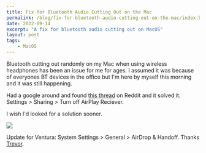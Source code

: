 ```yaml
---
title: Fix for Bluetooth Audio Cutting Out on the Mac
permalink: /blog/fix-for-bluetooth-audio-cutting-out-on-the-mac/index.html
date: 2022-09-14
excerpt: "A fix for bluetooth audio cutting out on MacOS"
layout: post
tags:
    - MacOS
---
```


Bluetooth cutting out randomly on my Mac when using wireless headphones has been an issue for me for ages. I assumed it was because of everyones BT devices in the office but I'm here by myself this morning and it was still happening.

Had a google around and found [this thread](https://www.reddit.com/r/MacOSBeta/comments/qjgqjx/i_think_ive_found_a_fix_for_the_bluetooth/) on Reddit and it solved it. Settings > Sharing > Turn off AirPlay Reciever.

I wish I'd looked for a solution sooner.

![](https://rknightuk.s3.amazonaws.com/site/settings_airplay.png)

Update for Ventura: System Settings > General > AirDrop & Handoff. Thanks [Trevor](https://www.trevorkay.me).
